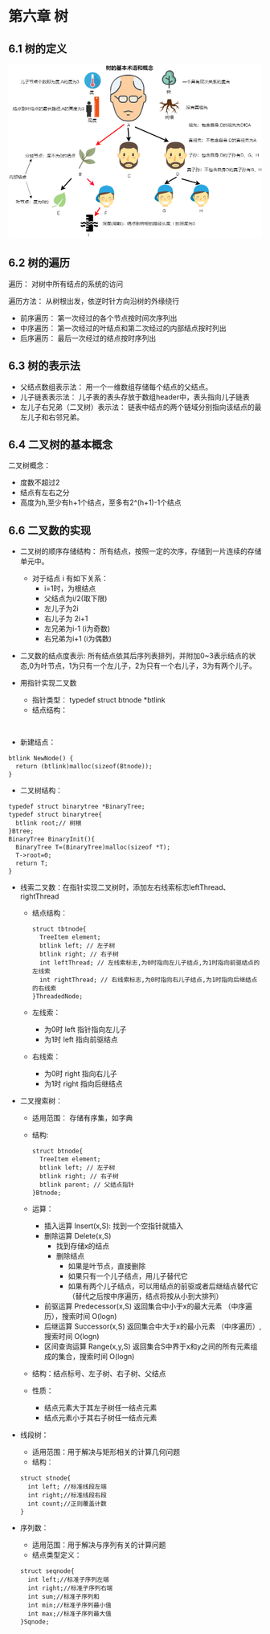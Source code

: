 # 第六章 树

## 6.1 树的定义

<img src="./../img/数据结构-第四章 树的基本术语.png">

## 6.2 树的遍历

遍历： 对树中所有结点的系统的访问

遍历方法： 从树根出发，依逆时针方向沿树的外缘绕行
  * 前序遍历： 第一次经过的各个节点按时间次序列出
  * 中序遍历： 第一次经过的叶结点和第二次经过的内部结点按时列出
  * 后序遍历： 最后一次经过的结点按时序列出

## 6.3 树的表示法
  * 父结点数组表示法： 用一个一维数组存储每个结点的父结点。
  * 儿子链表表示法： 儿子表的表头存放于数组header中，表头指向儿子链表
  * 左儿子右兄弟（二叉树）表示法： 链表中结点的两个链域分别指向该结点的最左儿子和右邻兄弟。 

## 6.4 二叉树的基本概念

二叉树概念：
  * 度数不超过2
  * 结点有左右之分
  * 高度为h,至少有h+1个结点，至多有2^(h+1)-1个结点

## 6.6 二叉数的实现
  * 二叉树的顺序存储结构： 所有结点，按照一定的次序，存储到一片连续的存储单元中。
    * 对于结点 i 有如下关系：
      * i=1时，为根结点
      * 父结点为i/2(取下限)
      * 左儿子为2i
      * 右儿子为 2i+1
      * 左兄弟为i-1 (i为奇数)
      * 右兄弟为i+1 (i为偶数)
  * 二叉数的结点度表示: 所有结点依其后序列表排列，并附加0~3表示结点的状态,0为叶节点，1为只有一个左儿子，2为只有一个右儿子，3为有两个儿子。
  * 用指针实现二叉数
    * 指针类型： typedef struct btnode *btlink
    * 结点结构：

    ```


    ```
   * 新建结点：

   ```
   btlink NewNode() {
     return (btlink)malloc(sizeof(Btnode));
   }
   ```

   * 二叉树结构：
  
   ```
   typedef struct binarytree *BinaryTree;
   typedef struct binarytree{
     btlink root;// 树根
   }Btree;
   BinaryTree BinaryInit(){
     BinaryTree T=(BinaryTree)malloc(sizeof *T);
     T->root=0;
     return T;
   }
   ```
  * 线索二叉数：在指针实现二叉树时，添加左右线索标志leftThread、rightThread
    * 结点结构：

      ```
      struct tbtnode{
        TreeItem element;
        btlink left; // 左子树
        btlink right; // 右子树
        int leftThread; // 左线索标志,为0时指向左儿子结点,为1时指向前驱结点的左线索 
        int rightThread; // 右线索标志,为0时指向右儿子结点,为1时指向后继结点的右线索
      }ThreadedNode;
      ```
    * 左线索：
      * 为0时 left 指针指向左儿子
      * 为1时 left 指向前驱结点
    * 右线索：
      * 为0时 right 指向右儿子
      * 为1时 right 指向后继结点
  * 二叉搜索树：
    * 适用范围： 存储有序集，如字典
    * 结构:

      ```
      struct btnode{
        TreeItem element;
        btlink left; // 左子树
        btlink right; // 右子树
        btlink parent; // 父结点指针
      }Btnode;
      ```
    * 运算：
      * 插入运算 Insert(x,S): 找到一个空指针就插入
      * 删除运算 Delete(x,S)
        * 找到存储x的结点
        * 删除结点
          * 如果是叶节点，直接删除
          * 如果只有一个儿子结点，用儿子替代它
          * 如果有两个儿子结点，可以用结点的前驱或者后继结点替代它（替代之后按中序遍历，结点将按从小到大排列）
      * 前驱运算 Predecessor(x,S) 返回集合中小于x的最大元素 （中序遍历），搜索时间 O(logn)
      * 后继运算 Successor(x,S) 返回集合中大于x的最小元素 （中序遍历）, 搜索时间 O(logn)
      * 区间查询运算 Range(x,y,S) 返回集合S中界于x和y之间的所有元素组成的集合，搜索时间 O(logn)
    * 结构：结点标号、左子树、右子树、父结点
    * 性质：
      * 结点元素大于其左子树任一结点元素
      * 结点元素小于其右子树任一结点元素
  * 线段树：
    * 适用范围：用于解决与矩形相关的计算几何问题
    * 结构：

    ```
    struct stnode{
      int left; //标准线段左端
      int right;//标准线段右段
      int count;//正则覆盖计数
    }
    ```
  * 序列数：
    * 适用范围：用于解决与序列有关的计算问题
    * 结点类型定义：
    
    ```
    struct seqnode{
      int left;//标准子序列左端
      int right;//标准子序列右端
      int sum;//标准子序列和
      int min;//标准子序列最小值
      int max;//标准子序列最大值
    }Sqnode;
    ```


